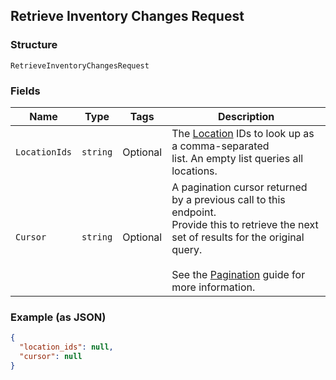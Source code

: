 ## Retrieve Inventory Changes Request

### Structure

`RetrieveInventoryChangesRequest`

### Fields

| Name | Type | Tags | Description |
|  --- | --- | --- | --- |
| `LocationIds` | `string` | Optional | The [Location](#type-location) IDs to look up as a comma-separated<br>list. An empty list queries all locations. |
| `Cursor` | `string` | Optional | A pagination cursor returned by a previous call to this endpoint.<br>Provide this to retrieve the next set of results for the original query.<br><br>See the [Pagination](https://developer.squareup.com/docs/docs/working-with-apis/pagination) guide for more information. |

### Example (as JSON)

```json
{
  "location_ids": null,
  "cursor": null
}
```


